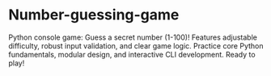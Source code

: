 # Number-guessing-game
Python console game: Guess a secret number (1-100)! Features adjustable difficulty, robust input validation, and clear game logic. Practice core Python fundamentals, modular design, and interactive CLI development. Ready to play!
